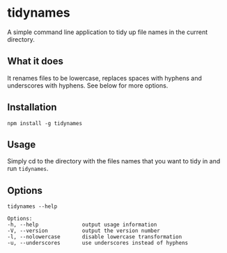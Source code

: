# tidynames

A simple command line application to tidy up file names in the current directory.

## What it does

It renames files to be lowercase, replaces spaces with hyphens and underscores with hyphens. See below for more options.

## Installation

`npm install -g tidynames`

## Usage

Simply cd to the directory with the files names that you want to tidy in and run `tidynames`.

## Options

    tidynames --help

    Options:
    -h, --help              output usage information
    -V, --version           output the version number
    -l, --nolowercase       disable lowercase transformation
    -u, --underscores       use underscores instead of hyphens